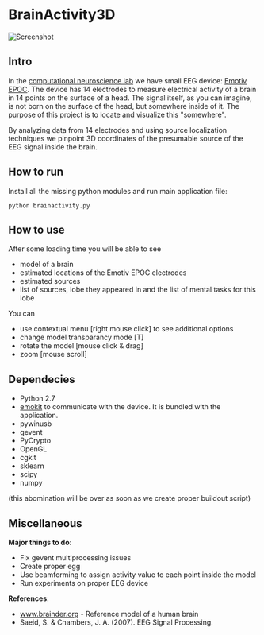 BrainActivity3D
===============
![Screenshot](https://github.com/kuz/BrainActivity3D/raw/master/doc/Images/screenshot.png)

Intro
-----

In the [computational neuroscience lab](http://neuro.cs.ut.ee/) we have small EEG device: [Emotiv EPOC](http://www.emotiv.com). The device has 14 electrodes to measure electrical activity of a brain in 14 points on the surface of a head. The signal itself, as you can imagine, is not born on the surface of the head, but somewhere inside of it. The purpose of this project is to locate and visualize this "somewhere".

By analyzing data from 14 electrodes and using source localization techniques we pinpoint 3D coordinates of the presumable source of the EEG signal inside the brain.

How to run
----------
Install all the missing python modules and run main application file:
```
python brainactivity.py
```

How to use
----------
After some loading time you will be able to see
* model of a brain
* estimated locations of the Emotiv EPOC electrodes
* estimated sources
* list of sources, lobe they appeared in and the list of mental tasks for this lobe

You can
* use contextual menu [right mouse click] to see additional options
* change model transparancy mode [T]
* rotate the model [mouse click & drag]
* zoom [mouse scroll]

Dependecies
------------
* Python 2.7
* [emokit](https://github.com/openyou/emokit) to communicate with the device. It is bundled with the application.
* pywinusb
* gevent
* PyCrypto
* OpenGL
* cgkit
* sklearn
* scipy
* numpy

(this abomination will be over as soon as we create proper buildout script)


Miscellaneous
-------------

<b>Major things to do</b>:
* Fix gevent multiprocessing issues
* Create proper egg
* Use beamforming to assign activity value to each point inside the model
* Run experiments on proper EEG device

<b>References</b>:
* www.brainder.org - Reference model of a human brain
* Saeid, S. & Chambers, J. A. (2007). EEG Signal Processing.

